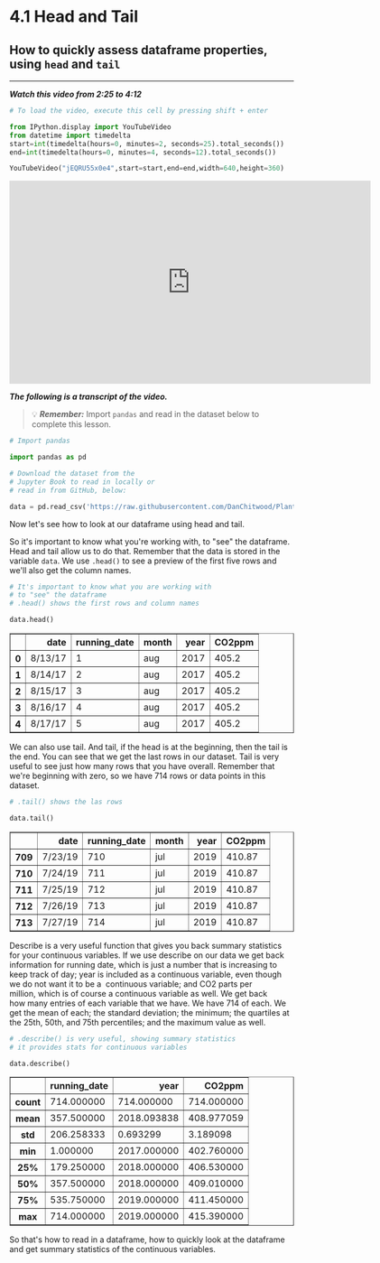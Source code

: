 # 4.1 Head and Tail

## How to quickly assess dataframe properties, using `head` and `tail`
______

***Watch this video from 2:25 to 4:12***


```python
# To load the video, execute this cell by pressing shift + enter

from IPython.display import YouTubeVideo
from datetime import timedelta
start=int(timedelta(hours=0, minutes=2, seconds=25).total_seconds())
end=int(timedelta(hours=0, minutes=4, seconds=12).total_seconds())

YouTubeVideo("jEQRU55x0e4",start=start,end=end,width=640,height=360)
```





<iframe
    width="640"
    height="360"
    src="https://www.youtube.com/embed/jEQRU55x0e4?start=145&end=252"
    frameborder="0"
    allowfullscreen
></iframe>




***The following is a transcript of the video.***

> 💡 ***Remember:*** Import `pandas` and read in the dataset below to complete this lesson.


```python
# Import pandas

import pandas as pd
```


```python
# Download the dataset from the
# Jupyter Book to read in locally or 
# read in from GitHub, below:

data = pd.read_csv('https://raw.githubusercontent.com/DanChitwood/PlantsAndPython/master/co2_mlo_weekly.csv')
```

Now let's see how to look at our dataframe using head and tail.

So it's important to know what you're working with, to "see" the dataframe. Head and tail allow us to do that. Remember that the data is stored in the variable `data`. We use `.head()` to see a preview of the first five rows and we'll also get the column names.


```python
# It's important to know what you are working with
# to "see" the dataframe
# .head() shows the first rows and column names

data.head()
```




<div>
<style scoped>
    .dataframe tbody tr th:only-of-type {
        vertical-align: middle;
    }

    .dataframe tbody tr th {
        vertical-align: top;
    }

    .dataframe thead th {
        text-align: right;
    }
</style>
<table border="1" class="dataframe">
  <thead>
    <tr style="text-align: right;">
      <th></th>
      <th>date</th>
      <th>running_date</th>
      <th>month</th>
      <th>year</th>
      <th>CO2ppm</th>
    </tr>
  </thead>
  <tbody>
    <tr>
      <th>0</th>
      <td>8/13/17</td>
      <td>1</td>
      <td>aug</td>
      <td>2017</td>
      <td>405.2</td>
    </tr>
    <tr>
      <th>1</th>
      <td>8/14/17</td>
      <td>2</td>
      <td>aug</td>
      <td>2017</td>
      <td>405.2</td>
    </tr>
    <tr>
      <th>2</th>
      <td>8/15/17</td>
      <td>3</td>
      <td>aug</td>
      <td>2017</td>
      <td>405.2</td>
    </tr>
    <tr>
      <th>3</th>
      <td>8/16/17</td>
      <td>4</td>
      <td>aug</td>
      <td>2017</td>
      <td>405.2</td>
    </tr>
    <tr>
      <th>4</th>
      <td>8/17/17</td>
      <td>5</td>
      <td>aug</td>
      <td>2017</td>
      <td>405.2</td>
    </tr>
  </tbody>
</table>
</div>



We can also use tail. And tail, if the head is at the beginning, then the tail is the end. You can see that we get the last rows in our dataset. Tail is very useful to see just how many rows that you have overall. Remember that we're beginning with zero, so we have 714 rows or data points in this dataset. 


```python
# .tail() shows the las rows

data.tail()
```




<div>
<style scoped>
    .dataframe tbody tr th:only-of-type {
        vertical-align: middle;
    }

    .dataframe tbody tr th {
        vertical-align: top;
    }

    .dataframe thead th {
        text-align: right;
    }
</style>
<table border="1" class="dataframe">
  <thead>
    <tr style="text-align: right;">
      <th></th>
      <th>date</th>
      <th>running_date</th>
      <th>month</th>
      <th>year</th>
      <th>CO2ppm</th>
    </tr>
  </thead>
  <tbody>
    <tr>
      <th>709</th>
      <td>7/23/19</td>
      <td>710</td>
      <td>jul</td>
      <td>2019</td>
      <td>410.87</td>
    </tr>
    <tr>
      <th>710</th>
      <td>7/24/19</td>
      <td>711</td>
      <td>jul</td>
      <td>2019</td>
      <td>410.87</td>
    </tr>
    <tr>
      <th>711</th>
      <td>7/25/19</td>
      <td>712</td>
      <td>jul</td>
      <td>2019</td>
      <td>410.87</td>
    </tr>
    <tr>
      <th>712</th>
      <td>7/26/19</td>
      <td>713</td>
      <td>jul</td>
      <td>2019</td>
      <td>410.87</td>
    </tr>
    <tr>
      <th>713</th>
      <td>7/27/19</td>
      <td>714</td>
      <td>jul</td>
      <td>2019</td>
      <td>410.87</td>
    </tr>
  </tbody>
</table>
</div>



Describe is a very useful function that gives you back summary statistics for your continuous variables. If we use describe on our data we get back information for running date, which is just a number that is increasing to keep track of day; year is included as a continuous variable, even though we do not want it to be a 
continuous variable; and CO2 parts per million, which is of course a continuous variable as well. We get back how many entries of each variable that we have. We have 714 of each. We get the mean of each; the standard deviation; the minimum; the quartiles at the 25th, 50th, and 75th percentiles; and the maximum value as well. 


```python
# .describe() is very useful, showing summary statistics
# it provides stats for continuous variables

data.describe() 
```




<div>
<style scoped>
    .dataframe tbody tr th:only-of-type {
        vertical-align: middle;
    }

    .dataframe tbody tr th {
        vertical-align: top;
    }

    .dataframe thead th {
        text-align: right;
    }
</style>
<table border="1" class="dataframe">
  <thead>
    <tr style="text-align: right;">
      <th></th>
      <th>running_date</th>
      <th>year</th>
      <th>CO2ppm</th>
    </tr>
  </thead>
  <tbody>
    <tr>
      <th>count</th>
      <td>714.000000</td>
      <td>714.000000</td>
      <td>714.000000</td>
    </tr>
    <tr>
      <th>mean</th>
      <td>357.500000</td>
      <td>2018.093838</td>
      <td>408.977059</td>
    </tr>
    <tr>
      <th>std</th>
      <td>206.258333</td>
      <td>0.693299</td>
      <td>3.189098</td>
    </tr>
    <tr>
      <th>min</th>
      <td>1.000000</td>
      <td>2017.000000</td>
      <td>402.760000</td>
    </tr>
    <tr>
      <th>25%</th>
      <td>179.250000</td>
      <td>2018.000000</td>
      <td>406.530000</td>
    </tr>
    <tr>
      <th>50%</th>
      <td>357.500000</td>
      <td>2018.000000</td>
      <td>409.010000</td>
    </tr>
    <tr>
      <th>75%</th>
      <td>535.750000</td>
      <td>2019.000000</td>
      <td>411.450000</td>
    </tr>
    <tr>
      <th>max</th>
      <td>714.000000</td>
      <td>2019.000000</td>
      <td>415.390000</td>
    </tr>
  </tbody>
</table>
</div>



So that's how to read in a dataframe, how to quickly look at the dataframe and get summary statistics of the continuous variables. 
